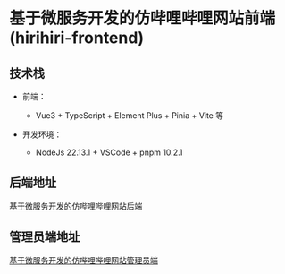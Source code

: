 # 基于微服务开发的仿哔哩哔哩网站前端(hirihiri-frontend)

## 技术栈

- 前端：
    - Vue3 + TypeScript + Element Plus + Pinia + Vite 等

- 开发环境：
    - NodeJs 22.13.1 + VSCode + pnpm 10.2.1
## 后端地址

[基于微服务开发的仿哔哩哔哩网站后端](https://github.com/inory121/hirihiri-backend)

## 管理员端地址

[基于微服务开发的仿哔哩哔哩网站管理员端](https://github.com/inory121/hirihiri-admin)
